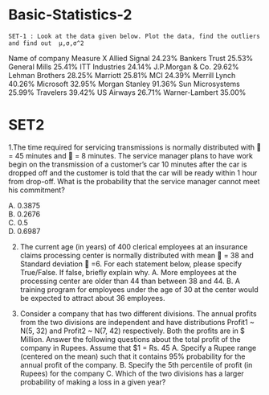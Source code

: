 # Basic-Statistics-2
	SET-1 : Look at the data given below. Plot the data, find the outliers and find out  μ,σ,σ^2

Name of company	Measure X
Allied Signal	24.23%
Bankers Trust	25.53%
General Mills	25.41%
ITT Industries	24.14%
J.P.Morgan & Co.	29.62%
Lehman Brothers	28.25%
Marriott	25.81%
MCI	24.39%
Merrill Lynch	40.26%
Microsoft	32.95%
Morgan Stanley	91.36%
Sun Microsystems	25.99%
Travelers	39.42%
US Airways	26.71%
Warner-Lambert	35.00%

# SET2
 1.The time required for servicing transmissions is normally distributed with  = 45 minutes and  = 8 minutes. 
 The service manager plans to have work begin on the transmission of a customer’s car 10 minutes after the car is dropped off 
 and the customer is told that the car will be ready within 1 hour from drop-off. What is the probability that the service 
 manager cannot meet his commitment? 

A.	0.3875   
B.	0.2676   
C.	0.5   
D.	0.6987 

 2.	The current age (in years) of 400 clerical employees at an insurance claims processing center is normally distributed 
 with mean  = 38 and Standard deviation  =6. For each statement below, please specify True/False. If false, briefly 
 explain why.
 A.	More employees at the processing center are older than 44 than between 38 and 44.
 B.	A training program for employees under the age of 30 at the center would be expected to attract about 36 employees.

5.	Consider a company that has two different divisions. The annual profits from the two divisions are independent and have distributions Profit1 ~ N(5, 32) and Profit2 ~ N(7, 42) respectively. Both the profits are in $ Million. Answer the following questions about the total profit of the company in Rupees. Assume that $1 = Rs. 45
A.	Specify a Rupee range (centered on the mean) such that it contains 95% probability for the annual profit of the company.
B.	Specify the 5th percentile of profit (in Rupees) for the company
C.	Which of the two divisions has a larger probability of making a loss in a given year?


